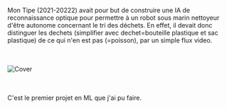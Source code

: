 Mon Tipe (2021-20222) avait pour but de construire une IA de reconnaissance optique pour permettre à un robot sous marin nettoyeur d'être autonome concernant le tri
des déchets. En effet, il devait donc distinguer les dechets (simplifier avec dechet=bouteille plastique et sac plastique) de ce qui n'en est pas (=poisson), par un simple flux video.

<br><br>
![Cover](https://github.com/HugoKD/Mon_Tipe/blob/master/img_git/rn%20sch%C3%A9ma.PNG)

<br><br> C'est le premier projet en ML que j'ai pu faire.
